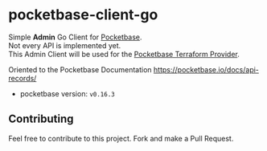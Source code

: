 # pocketbase-client-go



Simple **Admin** Go Client for [Pocketbase](https://pocketbase.io/).  
Not every API is implemented yet.  
This Admin Client will be used for the [Pocketbase Terraform Provider](https://github.com/natrontech/terraform-provider-pocketbase).

Oriented to the Pocketbase Documentation <https://pocketbase.io/docs/api-records/>

- pocketbase version: `v0.16.3`

## Contributing

Feel free to contribute to this project. Fork and make a Pull Request.
